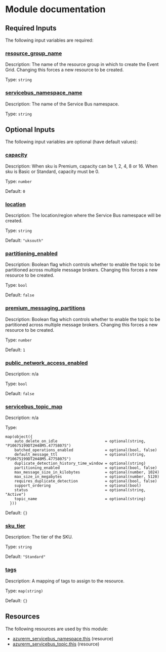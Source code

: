 # Module documentation

## Required Inputs

The following input variables are required:

### <a name="input_resource_group_name"></a> [resource\_group\_name](#input\_resource\_group\_name)

Description: The name of the resource group in which to create the Event Grid. Changing this forces a new resource to be created.

Type: `string`

### <a name="input_servicebus_namespace_name"></a> [servicebus\_namespace\_name](#input\_servicebus\_namespace\_name)

Description: The name of the Service Bus namespace.

Type: `string`

## Optional Inputs

The following input variables are optional (have default values):

### <a name="input_capacity"></a> [capacity](#input\_capacity)

Description: When sku is Premium, capacity can be 1, 2, 4, 8 or 16. When sku is Basic or Standard, capacity must be 0.

Type: `number`

Default: `0`

### <a name="input_location"></a> [location](#input\_location)

Description: The location/region where the Service Bus namespace will be created.

Type: `string`

Default: `"uksouth"`

### <a name="input_partitioning_enabled"></a> [partitioning\_enabled](#input\_partitioning\_enabled)

Description: Boolean flag which controls whether to enable the topic to be partitioned across multiple message brokers. Changing this forces a new resource to be created.

Type: `bool`

Default: `false`

### <a name="input_premium_messaging_partitions"></a> [premium\_messaging\_partitions](#input\_premium\_messaging\_partitions)

Description: Boolean flag which controls whether to enable the topic to be partitioned across multiple message brokers. Changing this forces a new resource to be created.

Type: `number`

Default: `1`

### <a name="input_public_network_access_enabled"></a> [public\_network\_access\_enabled](#input\_public\_network\_access\_enabled)

Description: n/a

Type: `bool`

Default: `false`

### <a name="input_servicebus_topic_map"></a> [servicebus\_topic\_map](#input\_servicebus\_topic\_map)

Description: n/a

Type:

```hcl
map(object({
    auto_delete_on_idle                     = optional(string, "P10675199DT2H48M5.4775807S")
    batched_operations_enabled              = optional(bool, false)
    default_message_ttl                     = optional(string, "P10675199DT2H48M5.4775807S")
    duplicate_detection_history_time_window = optional(string)
    partitioning_enabled                    = optional(bool, false)
    max_message_size_in_kilobytes           = optional(number, 1024)
    max_size_in_megabytes                   = optional(number, 5120)
    requires_duplicate_detection            = optional(bool, false)
    support_ordering                        = optional(bool)
    status                                  = optional(string, "Active")
    topic_name                              = optional(string)
  }))
```

Default: `{}`

### <a name="input_sku_tier"></a> [sku\_tier](#input\_sku\_tier)

Description: The tier of the SKU.

Type: `string`

Default: `"Standard"`

### <a name="input_tags"></a> [tags](#input\_tags)

Description: A mapping of tags to assign to the resource.

Type: `map(string)`

Default: `{}`


## Resources

The following resources are used by this module:

- [azurerm_servicebus_namespace.this](https://registry.terraform.io/providers/hashicorp/azurerm/latest/docs/resources/servicebus_namespace) (resource)
- [azurerm_servicebus_topic.this](https://registry.terraform.io/providers/hashicorp/azurerm/latest/docs/resources/servicebus_topic) (resource)
